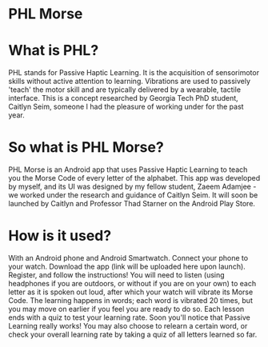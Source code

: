 # PHL Morse
# What is PHL?
PHL stands for Passive Haptic Learning. It is the acquisition of sensorimotor skills without active attention to learning. Vibrations are used to passively 'teach' the motor skill and are typically delivered by a wearable, tactile interface.
This is a concept researched by Georgia Tech PhD student, Caitlyn Seim, someone I had the pleasure of working under for the past year.

# So what is PHL Morse?
PHL Morse is an Android app that uses Passive Haptic Learning to teach you the Morse Code of every letter of the alphabet.
This app was developed by myself, and its UI was designed by my fellow student, Zaeem Adamjee - we worked under the research and guidance of Caitlyn Seim.
It will soon be launched by Caitlyn and Professor Thad Starner on the Android Play Store.

# How is it used?
With an Android phone and Android Smartwatch. 
Connect your phone to your watch. Download the app (link will be uploaded here upon launch). Register, and follow the instructions!
You will need to listen (using headphones if you are outdoors, or without if you are on your own) to each letter as it is spoken out loud, after which your watch will vibrate its Morse Code.
The learning happens in words; each word is vibrated 20 times, but you may move on earlier if you feel you are ready to do so. Each lesson ends with a quiz to test your learning rate.
Soon you'll notice that Passive Learning really works!
You may also choose to relearn a certain word, or check your overall learning rate by taking a quiz of all letters learned so far.
